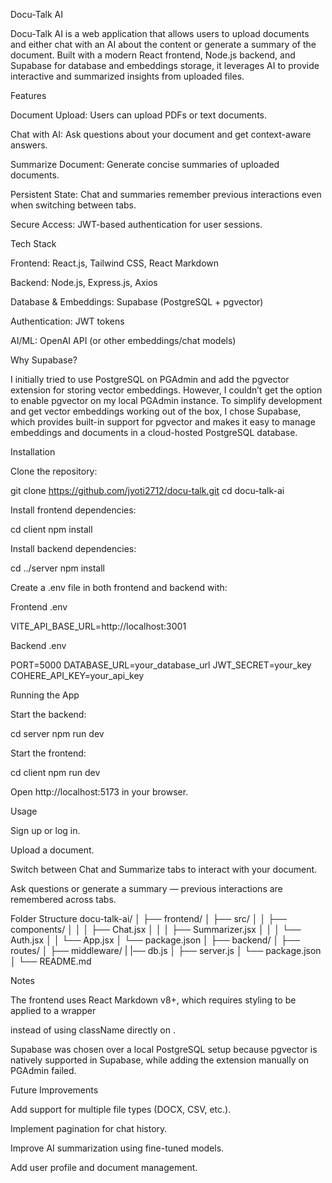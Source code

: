Docu-Talk AI

Docu-Talk AI is a web application that allows users to upload documents and either chat with an AI about the content or generate a summary of the document. Built with a modern React frontend, Node.js backend, and Supabase for database and embeddings storage, it leverages AI to provide interactive and summarized insights from uploaded files.

Features

Document Upload: Users can upload PDFs or text documents.

Chat with AI: Ask questions about your document and get context-aware answers.

Summarize Document: Generate concise summaries of uploaded documents.

Persistent State: Chat and summaries remember previous interactions even when switching between tabs.

Secure Access: JWT-based authentication for user sessions.

Tech Stack

Frontend: React.js, Tailwind CSS, React Markdown

Backend: Node.js, Express.js, Axios

Database & Embeddings: Supabase (PostgreSQL + pgvector)

Authentication: JWT tokens

AI/ML: OpenAI API (or other embeddings/chat models)

Why Supabase?

I initially tried to use PostgreSQL on PGAdmin and add the pgvector extension for storing vector embeddings. However, I couldn’t get the option to enable pgvector on my local PGAdmin instance. To simplify development and get vector embeddings working out of the box, I chose Supabase, which provides built-in support for pgvector and makes it easy to manage embeddings and documents in a cloud-hosted PostgreSQL database.

Installation

Clone the repository:

git clone https://github.com/jyoti2712/docu-talk.git
cd docu-talk-ai


Install frontend dependencies:

cd client
npm install


Install backend dependencies:

cd ../server
npm install


Create a .env file in both frontend and backend with:

Frontend .env

VITE_API_BASE_URL=http://localhost:3001


Backend .env

PORT=5000
DATABASE_URL=your_database_url
JWT_SECRET=your_key
COHERE_API_KEY=your_api_key

Running the App

Start the backend:

cd server
npm run dev


Start the frontend:

cd client
npm run dev


Open http://localhost:5173 in your browser.

Usage

Sign up or log in.

Upload a document.

Switch between Chat and Summarize tabs to interact with your document.

Ask questions or generate a summary — previous interactions are remembered across tabs.

Folder Structure
docu-talk-ai/
│
├── frontend/
│   ├── src/
│   │   ├── components/
│   │   │   ├── Chat.jsx
│   │   │   ├── Summarizer.jsx
│   │   │   └── Auth.jsx
│   │   └── App.jsx
│   └── package.json
│
├── backend/
│   ├── routes/
│   ├── middleware/
|   |── db.js
│   ├── server.js
│   └── package.json
│
└── README.md

Notes

The frontend uses React Markdown v8+, which requires styling to be applied to a wrapper <div> instead of using className directly on <ReactMarkdown>.

Supabase was chosen over a local PostgreSQL setup because pgvector is natively supported in Supabase, while adding the extension manually on PGAdmin failed.

Future Improvements

Add support for multiple file types (DOCX, CSV, etc.).

Implement pagination for chat history.

Improve AI summarization using fine-tuned models.

Add user profile and document management.